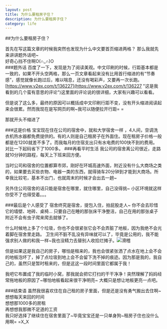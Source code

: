 ```yaml
---
layout: post
title: 为什么要租房子住？
description: 为什么要租房子住？
category: life
---
```


##为什么要租房子住？

首先在写这篇文章的时候我突然也发现为什么中文要首页缩进两格？
那么我就先来讲讲题外话吧~  
好奇心挡不住啊O(∩_∩)O  
###题外话
百度了一下，发现是为了阅读美观。中文印刷的时候，行距基本都是一致的，如果不开头空两格，那么一页文章看起来没有比用首行缩进的有“节奏感”，感觉就像长跑过后，难以喘息，还没有喝彩声，又要再一次长跑。
[https://www.v2ex.com/t/136227](https://www.v2ex.com/t/136227 "这是我看到的几个蛮有意思的评论")这里面的评论说的很详细，大家有兴趣可以看看。  

但是说了这么多，最终的原因可以概括成中文印刷行距不变，没有开头缩进阅读起来会很累。然而我现在是写网页的啊~我可以随便拉开行距= =   

那就开头不缩进了

###这是价格
宝宝现在住在公司的宿舍中，就和大学宿舍一样 ，4人间，空调洗衣机热水器都免费提供的。有的人则是自己租房子在外面住。现在租房子价格一般都是在1200就差不多了。而我每月的住宿支出只有水电费的100快不到的费用。
对比一下起码省下了1000多。
###再看平时生活
我公司的宿舍离公司很近，走路就10分钟的路程，每天上下班来回方便。  

当时公司和宿舍的位置都算市郊，刚好在环城高速外面，附近没有什么大商场之类的，如果要去买些衣物、电器一类的东西，就得骑车20分钟到才能到大商场。所幸我比较宅，基本不出门，也就周末的时候才会出去一趟~

另外住公司宿舍的话只能是宿舍在哪里，就住哪里，自己没得挑~ 小区环境就这样你受不了也得受着。。。

###最后是个人感受了
宿舍终究是宿舍，提包入住，拍屁股走人~ 你不会去珍惜它的墙壁、地砖、桌椅... 只要自己在睡的那张床干净整洁，自己在用的那张桌子附近不会有虫子爬来爬去就够了。

什么时候地上多了个垃圾，你也不会很紧张它会不会弄脏了地板，因为我绝不会光着脚在宿舍里走路。
卫生间不脏不乱没有异味就可以了，毕竟是公用的，我不能强求别人做的和我一样~我也没精力去替别人收拾烂摊子。![滑稽](../../images/favicon.ico)

但是如果这是我自己的房子，哪怕是租来的，我也会很紧张洒了点水在地上会不会的地板泡坏了，掉了点垃圾到地上会不会留下洗不掉的痕迹。因为那是我的，我自己的，虽然只是暂时租来的，但是这这一段时间里面它都属于我！  

我吧它布置成了我的临时小窝，那我就会把它打扫的干干净净！突然理解了妈妈经常拖地板的原因了~哪怕地板看起来很干净明亮~  大概只是想让地板更亮一点吧。


###结束语
虽然我很喜欢住在自己租的房子里面，但是还是没有勇气搬出去住啊~  
	想想每天来回的时间  
	想想那1000多的房租  
	再想想我那微不足道的工资  
我只好选择了继续住在宿舍里面了~毕竟宝宝还是一只单身狗~租房子住也没什么用啊= =X_X